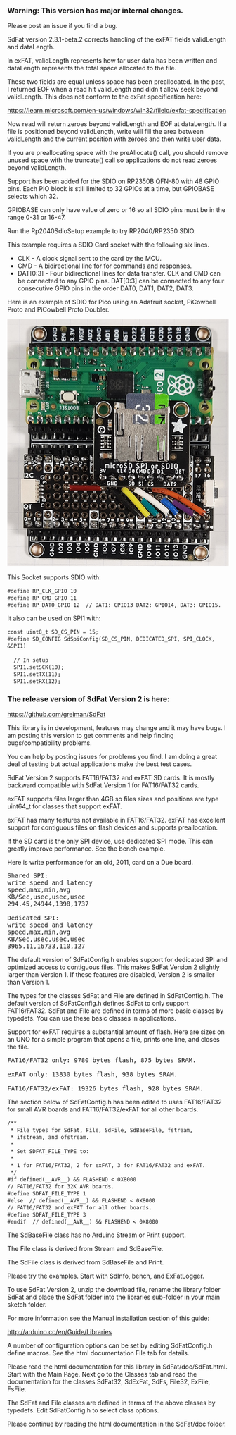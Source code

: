 ### Warning: This version has major internal changes.
Please post an issue if you find a bug.

SdFat version 2.3.1-beta.2 corrects handling of the exFAT fields validLength
and dataLength.

In exFAT, validLength represents how far user data has been written and
dataLength represents the total space allocated to the file.

These two fields are equal unless space has been preallocated. In the past, I
returned EOF when a read hit validLength and didn't allow seek beyond 
validLength.  This does not conform to the exFat specification here:

https://learn.microsoft.com/en-us/windows/win32/fileio/exfat-specification

Now read will return zeroes beyond validLength and EOF at dataLength.  If a
file is positioned beyond validLength, write will fill the area between
validLength and the current position with zeroes and then write user data.

If you are preallocating space with the preAllocate() call, you should remove
unused space with the truncate() call so applications do not read zeroes
beyond validLength.

Support has been added for the SDIO on RP2350B QFN-80 with 48 GPIO pins.
Each PIO block is still limited to 32 GPIOs at a time, but GPIOBASE
selects which 32. 

GPIOBASE can only have value of zero or 16 so all SDIO pins must be in the 
range 0-31 or 16-47.

Run the Rp2040SdioSetup example to try RP2040/RP2350 SDIO.

This example requires a SDIO Card socket with the following six lines.

* CLK - A clock signal sent to the card by the MCU.
* CMD - A bidirectional line for for commands and responses.
* DAT[0:3] - Four bidirectional lines for data transfer.
CLK and CMD can be connected to any GPIO pins. DAT[0:3] can be connected
to any four consecutive GPIO pins in the order DAT0, DAT1, DAT2, DAT3.

Here is an example of SDIO for Pico using an Adafruit socket, PiCowbell
Proto and PiCowbell Proto Doubler.

![Alt text](images/SdioSpi.jpg)

This Socket supports SDIO with:
```
#define RP_CLK_GPIO 10
#define RP_CMD_GPIO 11
#define RP_DAT0_GPIO 12  // DAT1: GPIO13 DAT2: GPIO14, DAT3: GPIO15.
```
It also can be used on SPI1 with:
```
const uint8_t SD_CS_PIN = 15;
#define SD_CONFIG SdSpiConfig(SD_CS_PIN, DEDICATED_SPI, SPI_CLOCK, &SPI1)

  // In setup
  SPI1.setSCK(10);
  SPI1.setTX(11);
  SPI1.setRX(12);
```
### The release version of SdFat Version 2 is here:

https://github.com/greiman/SdFat

This library is in development, features may change and
it may have bugs. I am posting this version to get comments and
help finding bugs/compatibility problems.

You can help by posting issues for problems you find.  I am doing a great deal
of testing but actual applications make the best test cases.

SdFat Version 2 supports FAT16/FAT32 and exFAT SD cards. It is mostly
backward compatible with SdFat Version 1 for FAT16/FAT32 cards.

exFAT supports files larger than 4GB so files sizes and positions are
type uint64_t for classes that support exFAT.

exFAT has many features not available in FAT16/FAT32.  exFAT has excellent
support for contiguous files on flash devices and supports preallocation.

If the SD card is the only SPI device, use dedicated SPI mode. This can
greatly improve performance. See the bench example.

Here is write performance for an old, 2011, card on a Due board.
<pre>
Shared SPI:
write speed and latency
speed,max,min,avg
KB/Sec,usec,usec,usec
294.45,24944,1398,1737

Dedicated SPI:
write speed and latency
speed,max,min,avg
KB/Sec,usec,usec,usec
3965.11,16733,110,127
</pre>
The default version of SdFatConfig.h enables support for dedicated SPI and
optimized access to contiguous files.  This makes SdFat Version 2 slightly
larger than Version 1.  If these features are disabled, Version 2 is smaller
than Version 1.

The types for the classes SdFat and File are defined in SdFatConfig.h.
The default version of SdFatConfig.h defines SdFat to only support FAT16/FAT32.
SdFat and File are defined in terms of more basic classes by typedefs.  You
can use these basic classes in applications.

Support for exFAT requires a substantial amount of flash.  Here are sizes on
an UNO for a simple program that opens a file, prints one line, and closes
the file.
<pre>
FAT16/FAT32 only: 9780 bytes flash, 875 bytes SRAM.

exFAT only: 13830 bytes flash, 938 bytes SRAM.

FAT16/FAT32/exFAT: 19326 bytes flash, 928 bytes SRAM.
</pre>
The section below of SdFatConfig.h has been edited to uses FAT16/FAT32 for
small AVR boards and FAT16/FAT32/exFAT for all other boards.
```
/**
 * File types for SdFat, File, SdFile, SdBaseFile, fstream,
 * ifstream, and ofstream.
 *
 * Set SDFAT_FILE_TYPE to:
 *
 * 1 for FAT16/FAT32, 2 for exFAT, 3 for FAT16/FAT32 and exFAT.
 */
#if defined(__AVR__) && FLASHEND < 0X8000
// FAT16/FAT32 for 32K AVR boards.
#define SDFAT_FILE_TYPE 1
#else  // defined(__AVR__) && FLASHEND < 0X8000
// FAT16/FAT32 and exFAT for all other boards.
#define SDFAT_FILE_TYPE 3
#endif  // defined(__AVR__) && FLASHEND < 0X8000
```
The SdBaseFile class has no Arduino Stream or Print support.

The File class is derived from Stream and SdBaseFile.

The SdFile class is derived from SdBaseFile and Print.

Please try the examples.  Start with SdInfo, bench, and ExFatLogger.

To use SdFat Version 2, unzip the download file, rename the library folder
SdFat and place the SdFat folder into the libraries sub-folder in your main
sketch folder.

For more information see the Manual installation section of this guide:

http://arduino.cc/en/Guide/Libraries

A number of configuration options can be set by editing SdFatConfig.h
define macros.  See the html documentation File tab for details.

Please read the html documentation for this library in SdFat/doc/SdFat.html.
Start with the  Main Page.  Next go to the Classes tab and read the
documentation for the classes SdFat32, SdExFat, SdFs, File32, ExFile, FsFile.

The SdFat and File classes are defined in terms of the above classes by
typedefs. Edit SdFatConfig.h to select class options.

Please continue by reading the html documentation in the SdFat/doc folder.
